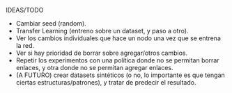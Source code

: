 IDEAS/TODO  
  
- Cambiar seed (random).  
- Transfer Learning (entreno sobre un dataset, y paso a otro).  
- Ver los cambios individuales que hace un nodo una vez que se entrena la red.  
- Ver si hay prioridad de borrar sobre agregar/otros cambios.  
- Repetir los experimentos con una política donde no se permitan borrar enlaces, y otra donde no se permitan agregar enlaces.  
- (A FUTURO) crear datasets sintéticos (o no, lo importante es que tengan ciertas estructuras/patrones), y tratar de predecir el resultado.